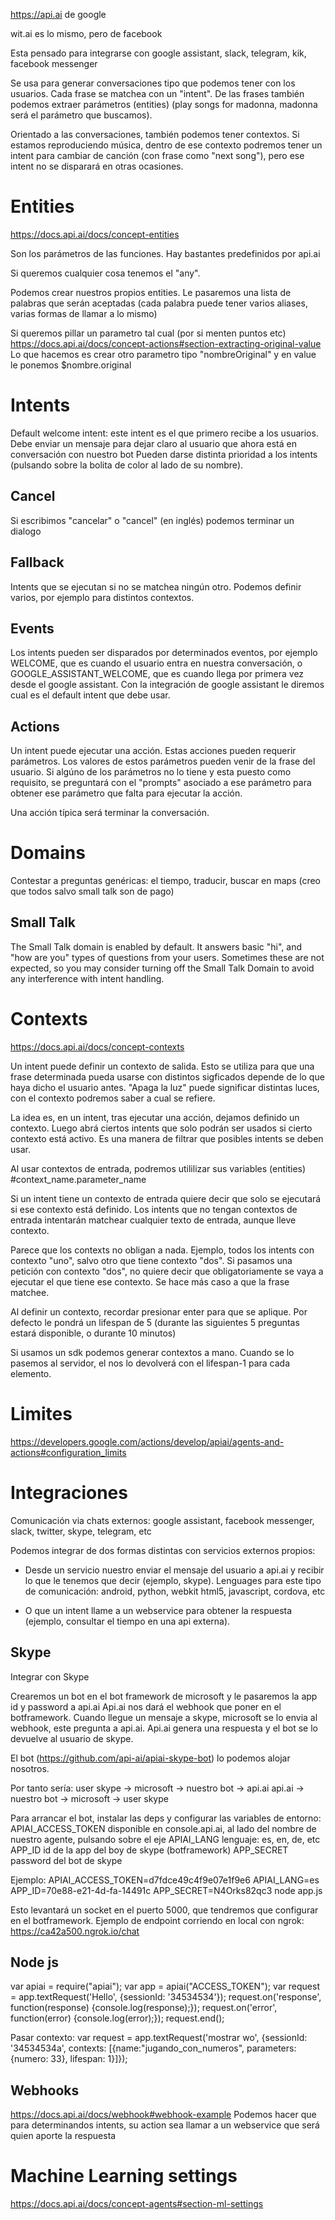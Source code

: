 https://api.ai
de google

wit.ai es lo mismo, pero de facebook

Esta pensado para integrarse con google assistant, slack, telegram, kik, facebook messenger

Se usa para generar conversaciones tipo que podemos tener con los usuarios.
Cada frase se matchea con un "intent".
De las frases también podemos extraer parámetros (entities) (play songs for madonna, madonna será el parámetro que buscamos).

Orientado a las conversaciones, también podemos tener contextos. Si estamos reproduciendo música, dentro de ese contexto podremos tener un intent para cambiar de canción (con frase como "next song"), pero ese intent no se disparará en otras ocasiones.


# Entities
https://docs.api.ai/docs/concept-entities

Son los parámetros de las funciones.
Hay bastantes predefinidos por api.ai

Si queremos cualquier cosa tenemos el "any".

Podemos crear nuestros propios entities. Le pasaremos una lista de palabras que serán aceptadas (cada palabra puede tener varios aliases, varias formas de llamar a lo mismo)

Si queremos pillar un parametro tal cual (por si menten puntos etc)
https://docs.api.ai/docs/concept-actions#section-extracting-original-value
Lo que hacemos es crear otro parametro tipo "nombreOriginal" y en value le ponemos $nombre.original



# Intents
Default welcome intent: este intent es el que primero recibe a los usuarios. Debe enviar un mensaje para dejar claro al usuario que ahora está en conversación con nuestro bot
Pueden darse distinta prioridad a los intents (pulsando sobre la bolita de color al lado de su nombre).

## Cancel
Si escribimos "cancelar" o "cancel" (en inglés) podemos terminar un dialogo

## Fallback
Intents que se ejecutan si no se matchea ningún otro. Podemos definir varios, por ejemplo para distintos contextos.

## Events
Los intents pueden ser disparados por determinados eventos, por ejemplo WELCOME, que es cuando el usuario entra en nuestra conversación, o GOOGLE_ASSISTANT_WELCOME, que es cuando llega por primera vez desde el google assistant.
Con la integración de google assistant le diremos cual es el default intent que debe usar.

## Actions
Un intent puede ejecutar una acción. Estas acciones pueden requerir parámetros.
Los valores de estos parámetros pueden venir de la frase del usuario.
Si algúno de los parámetros no lo tiene y esta puesto como requisito, se preguntará con el "prompts" asociado a ese parámetro para obtener ese parámetro que falta para ejecutar la acción.

Una acción típica será terminar la conversación.


# Domains
Contestar a preguntas genéricas: el tiempo, traducir, buscar en maps (creo que todos salvo small talk son de pago)

## Small Talk
The Small Talk domain is enabled by default. It answers basic "hi", and "how are you" types of questions from your users. Sometimes these are not expected, so you may consider turning off the Small Talk Domain to avoid any interference with intent handling.


# Contexts
https://docs.api.ai/docs/concept-contexts

Un intent puede definir un contexto de salida. Esto se utiliza para que una frase determinada pueda usarse con distintos sigficados depende de lo que haya dicho el usuario antes.
"Apaga la luz" puede significar distintas luces, con el contexto podremos saber a cual se refiere.

La idea es, en un intent, tras ejecutar una acción, dejamos definido un contexto.
Luego abrá ciertos intents que solo podrán ser usados si cierto contexto está activo.
Es una manera de filtrar que posibles intents se deben usar.

Al usar contextos de entrada, podremos utililizar sus variables (entities)
#context_name.parameter_name


Si un intent tiene un contexto de entrada quiere decir que solo se ejecutará si ese contexto está definido.
Los intents que no tengan contextos de entrada intentarán matchear cualquier texto de entrada, aunque lleve contexto.

Parece que los contexts no obligan a nada.
Ejemplo, todos los intents con contexto "uno", salvo otro que tiene contexto "dos".
Si pasamos una petición con contexto "dos", no quiere decir que obligatoriamente se vaya a ejecutar el que tiene ese contexto. Se hace más caso a que la frase matchee.


Al definir un contexto, recordar presionar enter para que se aplique. Por defecto le pondrá un lifespan de 5 (durante las siguientes 5 preguntas estará disponible, o durante 10 minutos)

Si usamos un sdk podemos generar contextos a mano.
Cuando se lo pasemos al servidor, el nos lo devolverá con el lifespan-1 para cada elemento.



# Limites
https://developers.google.com/actions/develop/apiai/agents-and-actions#configuration_limits



# Integraciones

Comunicación via chats externos:
google assistant, facebook messenger, slack, twitter, skype, telegram, etc

Podemos integrar de dos formas distintas con servicios externos propios:
 - Desde un servicio nuestro enviar el mensaje del usuario a api.ai y recibir lo que le tenemos que decir (ejemplo, skype).
     Lenguages para este tipo de comunicación: android, python, webkit html5, javascript, cordova, etc

 - O que un intent llame a un webservice para obtener la respuesta (ejemplo, consultar el tiempo en una api externa).


## Skype
Integrar con Skype

Crearemos un bot en el bot framework de microsoft y le pasaremos la app id y password a api.ai
Api.ai nos dará el webhook que poner en el botframework.
Cuando llegue un mensaje a skype, microsoft se lo envia al webhook, este pregunta a api.ai.
Api.ai genera una respuesta y el bot se lo devuelve al usuario de skype.

El bot (https://github.com/api-ai/apiai-skype-bot) lo podemos alojar nosotros.

Por tanto sería:
user skype -> microsoft -> nuestro bot -> api.ai
api.ai -> nuestro bot -> microsoft -> user skype


Para arrancar el bot, instalar las deps y configurar las variables de entorno:
APIAI_ACCESS_TOKEN disponible en console.api.ai, al lado del nombre de nuestro agente, pulsando sobre el eje
APIAI_LANG lenguaje: es, en, de, etc
APP_ID id de la app del boy de skype (botframework)
APP_SECRET password del bot de skype

Ejemplo:
APIAI_ACCESS_TOKEN=d7fdce49c4f9e07e1f9e6 APIAI_LANG=es APP_ID=70e88-e21-4d-fa-14491c APP_SECRET=N4Orks82qc3 node app.js

Esto levantará un socket en el puerto 5000, que tendremos que configurar en el botframework.
Ejemplo de endpoint corriendo en local con ngrok:
https://ca42a500.ngrok.io/chat


## Node js
var apiai = require("apiai");
var app = apiai("ACCESS_TOKEN");
var request = app.textRequest('Hello', {sessionId: '34534534'});
request.on('response', function(response) {console.log(response);});
request.on('error', function(error) {console.log(error);});
request.end();

Pasar contexto:
var request = app.textRequest('mostrar wo', {sessionId: '34534534a', contexts: [{name:"jugando_con_numeros", parameters: {numero: 33}, lifespan: 1}]});


## Webhooks
https://docs.api.ai/docs/webhook#webhook-example
Podemos hacer que para determinandos intents, su action sea llamar a un webservice que será quien aporte la respuesta


# Machine Learning settings
https://docs.api.ai/docs/concept-agents#section-ml-settings
